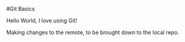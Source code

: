 #Git Basics

Hello World, I love using Git!

Making changes to the remote, to be brought down to the local repo.
